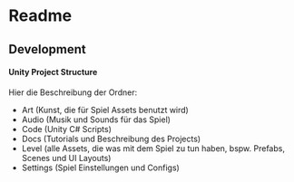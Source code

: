 # Readme

## Development

#### __Unity Project Structure__ 
Hier die Beschreibung der Ordner:
* Art (Kunst, die für Spiel Assets benutzt wird)
* Audio (Musik und Sounds für das Spiel)
* Code (Unity C# Scripts)
* Docs (Tutorials und Beschreibung des Projects)
* Level (alle Assets, die was mit dem Spiel zu tun haben, bspw. Prefabs, Scenes und UI Layouts)
* Settings (Spiel Einstellungen und Configs)
